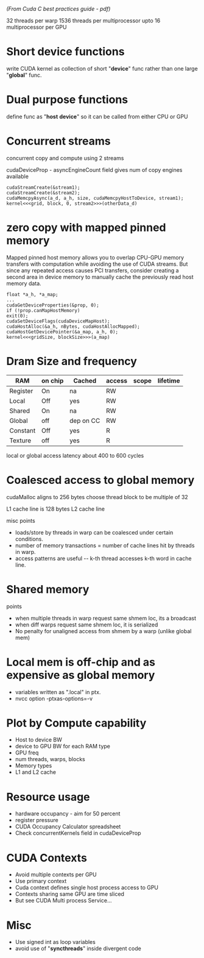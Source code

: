 
*(From Cuda C best practices guide - pdf)*

32 threads per warp
1536 threads per multiprocessor
upto 16 multiprocessor per GPU

# Short device functions

write CUDA kernel as collection of short "__device__" func
rather than one large "__global__" func.

# Dual purpose functions

define func as "__host__ __device__" so it can be called
from either CPU or GPU

# Concurrent streams

concurrent copy and compute using 2 streams

cudaDeviceProp - asyncEngineCount field gives num of copy engines available

```
cudaStreamCreate(&stream1);
cudaStreamCreate(&stream2);
cudaMemcpyAsync(a_d, a_h, size, cudaMemcpyHostToDevice, stream1);
kernel<<<grid, block, 0, stream2>>>(otherData_d)
```

# zero copy with mapped pinned memory

Mapped pinned host memory allows you to overlap CPU-GPU memory transfers with 
computation while avoiding the use of CUDA streams. But since any repeated 
access causes PCI transfers, consider creating a second area in device memory 
to manually cache the previously read host memory data.

```
float *a_h, *a_map;
...
cudaGetDeviceProperties(&prop, 0);
if (!prop.canMapHostMemory)
exit(0);
cudaSetDeviceFlags(cudaDeviceMapHost);
cudaHostAlloc(&a_h, nBytes, cudaHostAllocMapped);
cudaHostGetDevicePointer(&a_map, a_h, 0);
kernel<<<gridSize, blockSize>>>(a_map)
```

# Dram Size and frequency

|RAM  |  on chip |  Cached | access | scope | lifetime
|-----|----------|---------|-------|------|------|
|Register | On  | na | RW |
|Local | Off  | yes | RW |
|Shared | On  | na | RW |
|Global | off  | dep on CC | RW |
|Constant | Off  | yes | R |
|Texture | off  | yes | R |

local or global access latency about 400 to 600 cycles


# Coalesced access to global memory

cudaMalloc aligns to 256 bytes
choose thread block to be multiple of 32

L1 cache line is 128 bytes 
L2 cache line 

misc points
* loads/store by threads in warp can be coalesced under certain conditions.  
* number of memory transactions = number of cache lines hit by threads in warp.
* access patterns are useful -- k-th thread accesses k-th word in cache line.

# Shared memory

points
* when multiple threads in warp request same shmem loc, its a broadcast
* when diff warps request same shmem loc, it is serialized
* No penalty for unaligned access from shmem by a warp (unlike global mem)

# Local mem is off-chip and as expensive as global memory

* variables written as ".local" in ptx.
* nvcc option -ptxas-options=-v

# Plot by Compute capability

* Host to device BW
* device to GPU BW for each RAM type
* GPU freq
* num threads, warps, blocks
* Memory types
* L1 and L2 cache

# Resource usage

* hardware occupancy - aim for 50 percent
* register pressure
* CUDA Occupancy Calculator spreadsheet
* Check concurrentKernels field in cudaDeviceProp

# CUDA Contexts

* Avoid multiple contexts per GPU
* Use primary context
* Cuda context defines single host process access to GPU
* Contexts sharing same GPU are time sliced
* But see CUDA Multi process Service...

# Misc

* Use signed int as loop variables
* avoid use of "__syncthreads__" inside divergent code


